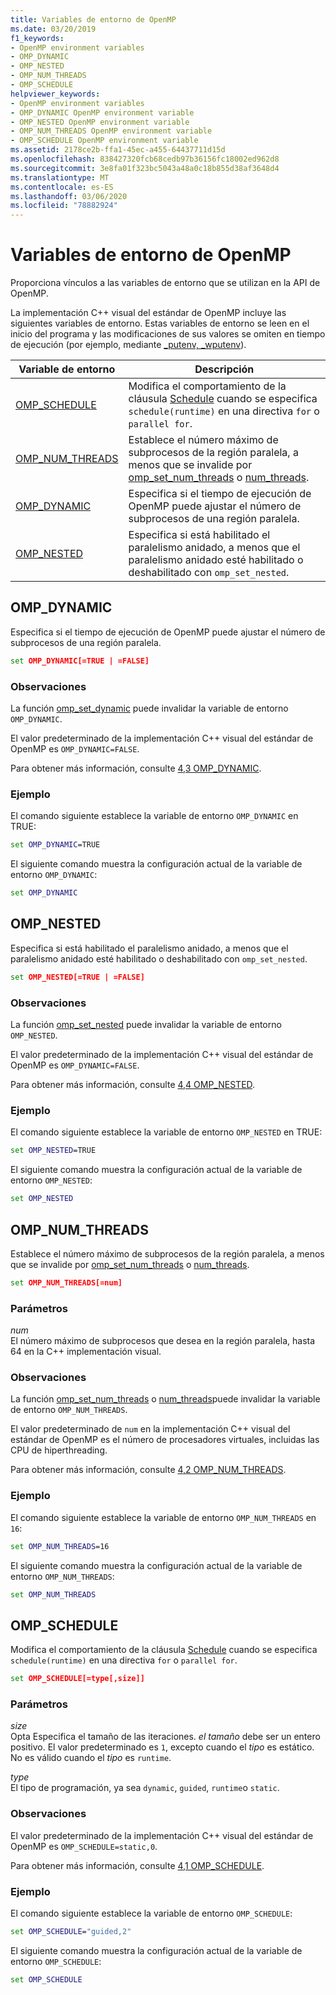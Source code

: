 ```yaml
---
title: Variables de entorno de OpenMP
ms.date: 03/20/2019
f1_keywords:
- OpenMP environment variables
- OMP_DYNAMIC
- OMP_NESTED
- OMP_NUM_THREADS
- OMP_SCHEDULE
helpviewer_keywords:
- OpenMP environment variables
- OMP_DYNAMIC OpenMP environment variable
- OMP_NESTED OpenMP environment variable
- OMP_NUM_THREADS OpenMP environment variable
- OMP_SCHEDULE OpenMP environment variable
ms.assetid: 2178ce2b-ffa1-45ec-a455-64437711d15d
ms.openlocfilehash: 838427320fcb68cedb97b36156fc18002ed962d8
ms.sourcegitcommit: 3e8fa01f323bc5043a48a0c18b855d38af3648d4
ms.translationtype: MT
ms.contentlocale: es-ES
ms.lasthandoff: 03/06/2020
ms.locfileid: "78882924"
---
```

# <a name="openmp-environment-variables"></a>Variables de entorno de OpenMP

Proporciona vínculos a las variables de entorno que se utilizan en la API de OpenMP.

La implementación C++ visual del estándar de OpenMP incluye las siguientes variables de entorno. Estas variables de entorno se leen en el inicio del programa y las modificaciones de sus valores se omiten en tiempo de ejecución (por ejemplo, mediante [_putenv, _wputenv](../../../c-runtime-library/reference/putenv-wputenv.md)).

|Variable de entorno|Descripción|
|--------------------|-----------|
|[OMP_SCHEDULE](#omp-schedule)|Modifica el comportamiento de la cláusula [Schedule](openmp-clauses.md#schedule) cuando se especifica `schedule(runtime)` en una directiva `for` o `parallel for`.|
|[OMP_NUM_THREADS](#omp-num-threads)|Establece el número máximo de subprocesos de la región paralela, a menos que se invalide por [omp_set_num_threads](openmp-functions.md#omp-set-num-threads) o [num_threads](openmp-clauses.md#num-threads).|
|[OMP_DYNAMIC](#omp-dynamic)|Especifica si el tiempo de ejecución de OpenMP puede ajustar el número de subprocesos de una región paralela.|
|[OMP_NESTED](#omp-nested)|Especifica si está habilitado el paralelismo anidado, a menos que el paralelismo anidado esté habilitado o deshabilitado con `omp_set_nested`.|

## <a name="omp-dynamic"></a>OMP_DYNAMIC

Especifica si el tiempo de ejecución de OpenMP puede ajustar el número de subprocesos de una región paralela.

```cmd
set OMP_DYNAMIC[=TRUE | =FALSE]
```

### <a name="remarks"></a>Observaciones

La función [omp_set_dynamic](openmp-functions.md#omp-set-dynamic) puede invalidar la variable de entorno `OMP_DYNAMIC`.

El valor predeterminado de la implementación C++ visual del estándar de OpenMP es `OMP_DYNAMIC=FALSE`.

Para obtener más información, consulte [4,3 OMP_DYNAMIC](../../../parallel/openmp/4-3-omp-dynamic.md).

### <a name="example"></a>Ejemplo

El comando siguiente establece la variable de entorno `OMP_DYNAMIC` en TRUE:

```cmd
set OMP_DYNAMIC=TRUE
```

El siguiente comando muestra la configuración actual de la variable de entorno `OMP_DYNAMIC`:

```cmd
set OMP_DYNAMIC
```

## <a name="omp-nested"></a>OMP_NESTED

Especifica si está habilitado el paralelismo anidado, a menos que el paralelismo anidado esté habilitado o deshabilitado con `omp_set_nested`.

```cmd
set OMP_NESTED[=TRUE | =FALSE]
```

### <a name="remarks"></a>Observaciones

La función [omp_set_nested](openmp-functions.md#omp-set-nested) puede invalidar la variable de entorno `OMP_NESTED`.

El valor predeterminado de la implementación C++ visual del estándar de OpenMP es `OMP_DYNAMIC=FALSE`.

Para obtener más información, consulte [4,4 OMP_NESTED](../../../parallel/openmp/4-4-omp-nested.md).

### <a name="example"></a>Ejemplo

El comando siguiente establece la variable de entorno `OMP_NESTED` en TRUE:

```cmd
set OMP_NESTED=TRUE
```

El siguiente comando muestra la configuración actual de la variable de entorno `OMP_NESTED`:

```cmd
set OMP_NESTED
```

## <a name="omp-num-threads"></a>OMP_NUM_THREADS

Establece el número máximo de subprocesos de la región paralela, a menos que se invalide por [omp_set_num_threads](openmp-functions.md#omp-set-num-threads) o [num_threads](openmp-clauses.md#num-threads).

```cmd
set OMP_NUM_THREADS[=num]
```

### <a name="parameters"></a>Parámetros

*num*<br/>
El número máximo de subprocesos que desea en la región paralela, hasta 64 en la C++ implementación visual.

### <a name="remarks"></a>Observaciones

La función [omp_set_num_threads](openmp-functions.md#omp-set-num-threads) o [num_threads](openmp-clauses.md#num-threads)puede invalidar la variable de entorno `OMP_NUM_THREADS`.

El valor predeterminado de `num` en la implementación C++ visual del estándar de OpenMP es el número de procesadores virtuales, incluidas las CPU de hiperthreading.

Para obtener más información, consulte [4,2 OMP_NUM_THREADS](../../../parallel/openmp/4-2-omp-num-threads.md).

### <a name="example"></a>Ejemplo

El comando siguiente establece la variable de entorno `OMP_NUM_THREADS` en `16`:

```cmd
set OMP_NUM_THREADS=16
```

El siguiente comando muestra la configuración actual de la variable de entorno `OMP_NUM_THREADS`:

```cmd
set OMP_NUM_THREADS
```

## <a name="omp-schedule"></a>OMP_SCHEDULE

Modifica el comportamiento de la cláusula [Schedule](openmp-clauses.md#schedule) cuando se especifica `schedule(runtime)` en una directiva `for` o `parallel for`.

```cmd
set OMP_SCHEDULE[=type[,size]]
```

### <a name="parameters"></a>Parámetros

*size*<br/>
Opta Especifica el tamaño de las iteraciones. *el tamaño* debe ser un entero positivo. El valor predeterminado es `1`, excepto cuando el *tipo* es estático. No es válido cuando el *tipo* es `runtime`.

*type*<br/>
El tipo de programación, ya sea `dynamic`, `guided`, `runtime`o `static`.

### <a name="remarks"></a>Observaciones

El valor predeterminado de la implementación C++ visual del estándar de OpenMP es `OMP_SCHEDULE=static,0`.

Para obtener más información, consulte [4,1 OMP_SCHEDULE](../../../parallel/openmp/4-1-omp-schedule.md).

### <a name="example"></a>Ejemplo

El comando siguiente establece la variable de entorno `OMP_SCHEDULE`:

```cmd
set OMP_SCHEDULE="guided,2"
```

El siguiente comando muestra la configuración actual de la variable de entorno `OMP_SCHEDULE`:

```cmd
set OMP_SCHEDULE
```
